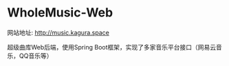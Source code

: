# WholeMusic-Web

网站地址: http://music.kagura.space

超级曲库Web后端，使用Spring Boot框架，实现了多家音乐平台接口（网易云音乐，QQ音乐等）
